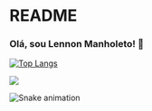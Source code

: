 # README

### Olá, sou Lennon Manholeto! 👋




 

[![Top Langs](https://github-readme-stats.vercel.app/api/top-langs/?username=Lennonmanholeto&layout=compact)](https://github.com/anuraghazra/github-readme-stats)

[<img src="https://img.shields.io/badge/linkedin-%230077B5.svg?&style=for-the-badge&logo=linkedin&logoColor=white" />](https://www.linkedin.com/in/lennonmanholeto/) 

![Snake animation](https://github.com/lennonmanholeto/lennonmanholeto/blob/output/github-contribution-grid-snake.svg)
